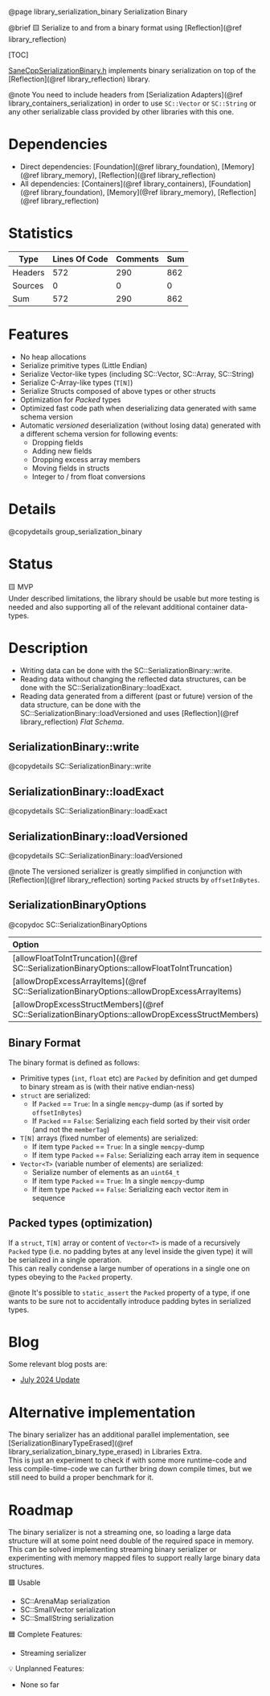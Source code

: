 @page library_serialization_binary Serialization Binary

@brief 🟨 Serialize to and from a binary format using [Reflection](@ref library_reflection)

[TOC]

[SaneCppSerializationBinary.h](https://github.com/Pagghiu/SaneCppLibraries/releases/latest/download/SaneCppSerializationBinary.h) implements binary serialization on top of the [Reflection](@ref library_reflection) library.

@note You need to include headers from [Serialization Adapters](@ref library_containers_serialization) in order to use `SC::Vector` or `SC::String` or any other serializable class provided by other libraries with this one.

# Dependencies
- Direct dependencies: [Foundation](@ref library_foundation), [Memory](@ref library_memory), [Reflection](@ref library_reflection)
- All dependencies: [Containers](@ref library_containers), [Foundation](@ref library_foundation), [Memory](@ref library_memory), [Reflection](@ref library_reflection)

# Statistics
| Type      | Lines Of Code | Comments  | Sum   |
|-----------|---------------|-----------|-------|
| Headers   | 572			| 290		| 862	|
| Sources   | 0			| 0		| 0	|
| Sum       | 572			| 290		| 862	|

# Features
- No heap allocations
- Serialize primitive types (Little Endian)
- Serialize Vector-like types (including SC::Vector, SC::Array, SC::String)
- Serialize C-Array-like types (`T[N]`)
- Serialize Structs composed of above types or other structs
- Optimization for _Packed_ types
- Optimized fast code path when deserializing data generated with same schema version
- Automatic *versioned* deserialization (without losing data) generated with a different schema version for following events:
    - Dropping fields
    - Adding new fields
    - Dropping excess array members
    - Moving fields in structs
    - Integer to / from float conversions

# Details

@copydetails group_serialization_binary

# Status

🟨 MVP  
Under described limitations, the library should be usable but more testing is needed and also supporting all of the relevant additional container data-types.

# Description

- Writing data can be done with the SC::SerializationBinary::write.
- Reading data without changing the reflected data structures, can be done with the SC::SerializationBinary::loadExact.
- Reading data generated from a different (past or future) version of the data structure, can be done with the SC::SerializationBinary::loadVersioned and uses [Reflection](@ref library_reflection) *Flat Schema*.

## SerializationBinary::write
@copydetails SC::SerializationBinary::write

## SerializationBinary::loadExact
@copydetails SC::SerializationBinary::loadExact

## SerializationBinary::loadVersioned
@copydetails SC::SerializationBinary::loadVersioned

@note The versioned serializer is greatly simplified in conjunction with [Reflection](@ref library_reflection) sorting `Packed` structs by `offsetInBytes`.

## SerializationBinaryOptions
@copydoc SC::SerializationBinaryOptions

| Option                                                                                            | Description                                                               |
|:--------------------------------------------------------------------------------------------------|:--------------------------------------------------------------------------|
| [allowFloatToIntTruncation](@ref SC::SerializationBinaryOptions::allowFloatToIntTruncation)       | @copybrief SC::SerializationBinaryOptions::allowFloatToIntTruncation      |
| [allowDropExcessArrayItems](@ref SC::SerializationBinaryOptions::allowDropExcessArrayItems)       | @copybrief SC::SerializationBinaryOptions::allowDropExcessArrayItems      |
| [allowDropExcessStructMembers](@ref SC::SerializationBinaryOptions::allowDropExcessStructMembers) | @copybrief SC::SerializationBinaryOptions::allowDropExcessStructMembers   |

## Binary Format
The binary format is defined as follows:

- Primitive types (`int`, `float` etc) are `Packed` by definition and get dumped to binary stream as is (with their native endian-ness)
- `struct` are serialized:
    - If `Packed` == `True`: In a single `memcpy`-dump (as if sorted by `offsetInBytes`)
    - If `Packed` == `False`: Serializing each field sorted by their visit order (and not the `memberTag`)
- `T[N]` arrays (fixed number of elements) are serialized:
    - If item type `Packed` == `True`: In a single `memcpy`-dump
    - If item type `Packed` == `False`: Serializing each array item in sequence
- `Vector<T>` (variable number of elements) are serialized:
    - Serialize number of elements as an `uint64_t`
    - If item type `Packed` == `True`: In a single `memcpy`-dump
    - If item type `Packed` == `False`: Serializing each vector item in sequence

## Packed types (optimization)
If a `struct`, `T[N]` array or content of `Vector<T>` is made of a recursively `Packed` type (i.e. no padding bytes at any level inside the given type) it will be serialized in a single operation.  
This can really condense a large number of operations in a single one on types obeying to the `Packed` property.

@note It's possible to `static_assert` the `Packed` property of a type, if one wants to be sure not to accidentally introduce padding bytes in serialized types.

# Blog

Some relevant blog posts are:

- [July 2024 Update](https://pagghiu.github.io/site/blog/2024-07-31-SaneCppLibrariesUpdate.html)

# Alternative implementation
The binary serializer has an additional parallel implementation, see [SerializationBinaryTypeErased](@ref library_serialization_binary_type_erased) in Libraries Extra.  
This is just an experiment to check if with some more runtime-code and less compile-time-code we can further bring down compile times, but we still need to build a proper benchmark for it.

# Roadmap
The binary serializer is not a streaming one, so loading a large data structure will at some point need double of the required space in memory.  
This can be solved implementing streaming binary serializer or experimenting with memory mapped files to support really large binary data structures.

🟩 Usable  
- SC::ArenaMap serialization
- SC::SmallVector serialization
- SC::SmallString serialization

🟦 Complete Features:
- Streaming serializer

💡 Unplanned Features:
- None so far

